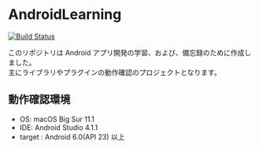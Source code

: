 # AndroidLearning

[![Build Status](https://travis-ci.org/ttanaka330/AndroidLearning.svg?branch=master)](https://travis-ci.org/ttanaka330/AndroidLearning)

このリポジトリは Android アプリ開発の学習、および、備忘録のために作成しました。  
主にライブラリやプラグインの動作確認のプロジェクトとなります。

## 動作確認環境
* OS:  macOS Big Sur 11.1
* IDE: Android Studio 4.1.1
* target : Android 6.0(API 23) 以上
